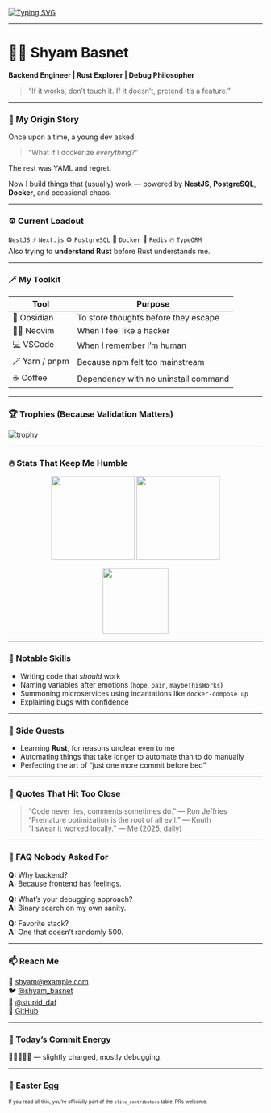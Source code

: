 <!-- 🤫 Spoiler: There’s actual code behind this chaos. -->

[![Typing SVG](https://readme-typing-svg.herokuapp.com?font=Fira+Code&size=24&pause=1000&color=00F7FF&center=true&vCenter=true&width=600&lines=Hey+there!+I'm+Shyam+Basnet+👋;Backend+Engineer+%7C+Rust+Explorer+%7C+Bug+Whisperer;Making+Servers+Behave+Since+Forever;Sometimes+They+Even+Listen)](https://git.io/typing-svg)

---

# 🧙‍♂️ Shyam Basnet  
**Backend Engineer | Rust Explorer | Debug Philosopher**

> “If it works, don’t touch it. If it doesn’t, pretend it’s a feature.”

---

### 🧠 My Origin Story
Once upon a time, a young dev asked:
> “What if I dockerize *everything*?”

The rest was YAML and regret.

Now I build things that (usually) work — powered by **NestJS**, **PostgreSQL**, **Docker**, and occasional chaos.

---

### ⚙️ Current Loadout
`NestJS` ⚡ `Next.js` ⚙️ `PostgreSQL` 🧩 `Docker` 🧠 `Redis` 🔥 `TypeORM`  
Also trying to **understand Rust** before Rust understands me.

---

### 🪄 My Toolkit
| Tool | Purpose |
|------|----------|
| 🧠 Obsidian | To store thoughts before they escape |
| 🧑‍🚀 Neovim | When I feel like a hacker |
| 💻 VSCode | When I remember I’m human |
| 🪄 Yarn / pnpm | Because npm felt too mainstream |
| ☕ Coffee | Dependency with no uninstall command |

---

### 🏆 Trophies (Because Validation Matters)
[![trophy](https://github-profile-trophy.vercel.app/?username=shyambasnet&theme=tokyonight&no-frame=true&margin-w=10)](https://github.com/ryo-ma/github-profile-trophy)

---

### 🔥 Stats That Keep Me Humble
<p align="center">
  <img src="https://github-readme-stats.vercel.app/api?username=shyambasnet&show_icons=true&theme=tokyonight" height="165">
  <img src="https://github-readme-streak-stats.herokuapp.com/?user=shyambasnet&theme=tokyonight" height="165">
</p>

<p align="center">
  <img src="https://github-readme-stats.vercel.app/api/top-langs/?username=shyambasnet&layout=compact&theme=tokyonight" height="130">
</p>

---

### 🐛 Notable Skills
- Writing code that *should* work  
- Naming variables after emotions (`hope`, `pain`, `maybeThisWorks`)  
- Summoning microservices using incantations like `docker-compose up`  
- Explaining bugs with confidence  

---

### 🧩 Side Quests
- Learning **Rust**, for reasons unclear even to me  
- Automating things that take longer to automate than to do manually  
- Perfecting the art of “just one more commit before bed”  

---

### 💬 Quotes That Hit Too Close
> “Code never lies, comments sometimes do.” — Ron Jeffries  
> “Premature optimization is the root of all evil.” — Knuth  
> “I swear it worked locally.” — Me (2025, daily)

---

### 🤔 FAQ Nobody Asked For
**Q:** Why backend?  
**A:** Because frontend has feelings.  

**Q:** What’s your debugging approach?  
**A:** Binary search on my own sanity.  

**Q:** Favorite stack?  
**A:** One that doesn’t randomly 500.  

---

### 📫 Reach Me
📧 [shyam@example.com](mailto:shyam@example.com)  
🐦 [@shyam_basnet](https://twitter.com/shyam_basnet)  
📸 [@stupid_daf](https://instagram.com/stupid_daf)  
🐙 [GitHub](https://github.com/shyambasnet)

---

### 🪫 Today’s Commit Energy
🔋🔋🔋🪫🪫 — slightly charged, mostly debugging.

---

### 🧠 Easter Egg
<sub><sup>If you read all this, you’re officially part of the `elite_contributors` table. PRs welcome.</sup></sub>

